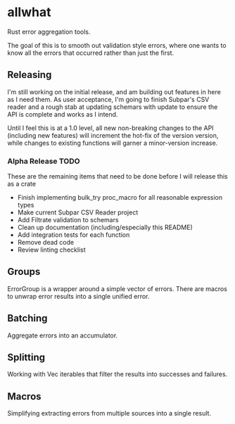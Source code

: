 # allwhat

Rust error aggregation tools.

The goal of this is to smooth out validation style errors, where one wants to know all the errors
that occurred rather than just the first.

## Releasing

I'm still working on the initial release, and am building out features in here as I need them. As
user acceptance, I'm going to finish Subpar's CSV reader and a rough stab at updating schemars with
update to ensure the API is complete and works as I intend.

Until I feel this is at a 1.0 level, all new non-breaking changes to the API (including new
features) will increment the hot-fix of the version version, while changes to existing functions
will garner a minor-version increase.

### Alpha Release TODO

These are the remaining items that need to be done before I will release this as a crate

- Finish implementing bulk_try proc_macro for all reasonable expression types
- Make current Subpar CSV Reader project
- Add Filtrate validation to schemars
- Clean up documentation (including/especially this README)
- Add integration tests for each function
- Remove dead code
- Review linting checklist

## Groups

ErrorGroup is a wrapper around a simple vector of errors. There are macros to unwrap error results
into a single unified error.

## Batching

Aggregate errors into an accumulator.

## Splitting

Working with Vec iterables that filter the results into successes and failures.

## Macros

Simplifying extracting errors from multiple sources into a single result.
